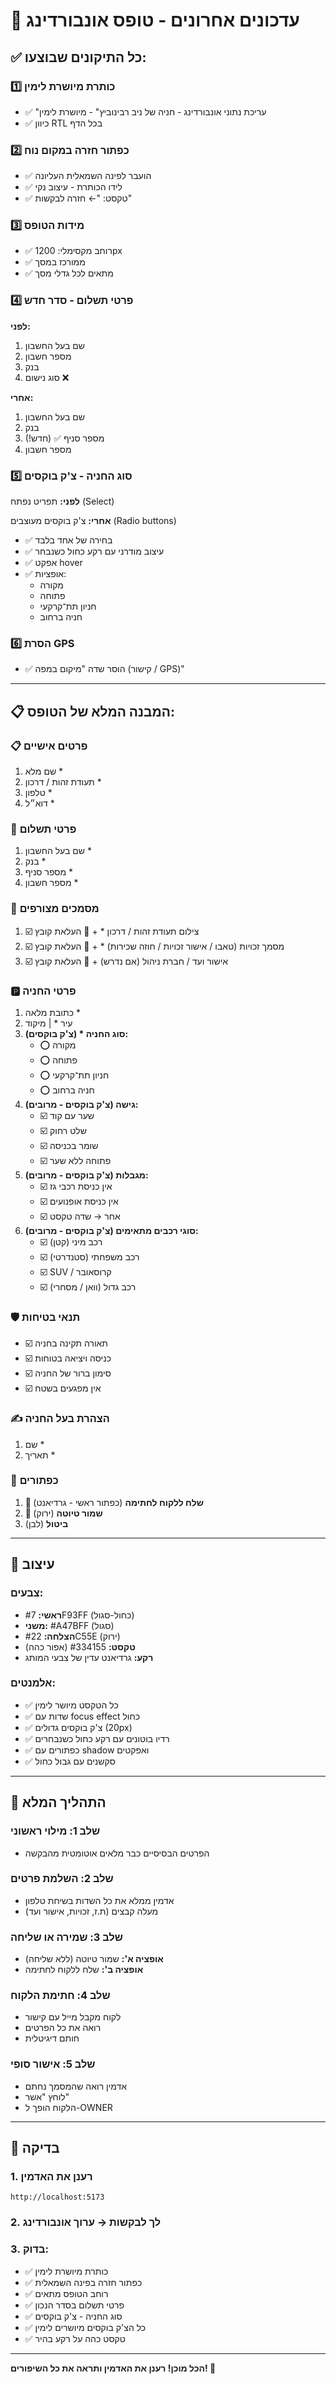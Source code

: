 # 🎉 עדכונים אחרונים - טופס אונבורדינג

## ✅ כל התיקונים שבוצעו:

### 1️⃣ **כותרת מיושרת לימין**
- ✅ "עריכת נתוני אונבורדינג - חניה של ניב רבינוביץ" - מיושרת לימין
- ✅ כיוון RTL בכל הדף

### 2️⃣ **כפתור חזרה במקום נוח**
- ✅ הועבר לפינה השמאלית העליונה
- ✅ לידו הכותרת - עיצוב נקי
- ✅ טקסט: "← חזרה לבקשות"

### 3️⃣ **מידות הטופס**
- ✅ רוחב מקסימלי: 1200px
- ✅ ממורכז במסך
- ✅ מתאים לכל גדלי מסך

### 4️⃣ **פרטי תשלום - סדר חדש**
**לפני:**
1. שם בעל החשבון
2. מספר חשבון
3. בנק
4. סוג נישום ❌

**אחרי:**
1. שם בעל החשבון
2. בנק
3. מספר סניף ✅ (חדש!)
4. מספר חשבון

### 5️⃣ **סוג החניה - צ'ק בוקסים**
**לפני:** תפריט נפתח (Select)

**אחרי:** צ'ק בוקסים מעוצבים (Radio buttons)
- ✅ בחירה של אחד בלבד
- ✅ עיצוב מודרני עם רקע כחול כשנבחר
- ✅ אפקט hover
- ✅ אופציות:
  - מקורה
  - פתוחה
  - חניון תת־קרקעי
  - חניה ברחוב

### 6️⃣ **הסרת GPS**
- ✅ הוסר שדה "מיקום במפה (קישור / GPS)"

---

## 📋 המבנה המלא של הטופס:

### 📋 פרטים אישיים
1. שם מלא *
2. תעודת זהות / דרכון *
3. טלפון *
4. דוא״ל *

### 🏦 פרטי תשלום
1. שם בעל החשבון *
2. בנק *
3. מספר סניף *
4. מספר חשבון *

### 📎 מסמכים מצורפים
1. ☑️ צילום תעודת זהות / דרכון * + 📎 העלאת קובץ
2. ☑️ מסמך זכויות (טאבו / אישור זכויות / חוזה שכירות) * + 📎 העלאת קובץ
3. ☑️ אישור ועד / חברת ניהול (אם נדרש) + 📎 העלאת קובץ

### 🅿️ פרטי החניה
1. כתובת מלאה *
2. עיר * | מיקוד
3. **סוג החניה * (צ'ק בוקסים):**
   - ⭕ מקורה
   - ⭕ פתוחה
   - ⭕ חניון תת־קרקעי
   - ⭕ חניה ברחוב
4. **גישה (צ'ק בוקסים - מרובים):**
   - ☑️ שער עם קוד
   - ☑️ שלט רחוק
   - ☑️ שומר בכניסה
   - ☑️ פתוחה ללא שער
5. **מגבלות (צ'ק בוקסים - מרובים):**
   - ☑️ אין כניסת רכבי גז
   - ☑️ אין כניסת אופנועים
   - ☑️ אחר → שדה טקסט
6. **סוגי רכבים מתאימים (צ'ק בוקסים - מרובים):**
   - ☑️ רכב מיני (קטן)
   - ☑️ רכב משפחתי (סטנדרטי)
   - ☑️ SUV / קרוסאובר
   - ☑️ רכב גדול (וואן / מסחרי)

### 🛡️ תנאי בטיחות
- ☑️ תאורה תקינה בחניה
- ☑️ כניסה ויציאה בטוחות
- ☑️ סימון ברור של החניה
- ☑️ אין מפגעים בשטח

### ✍️ הצהרת בעל החניה
1. שם *
2. תאריך *

### 🎯 כפתורים
1. **📧 שלח ללקוח לחתימה** (כפתור ראשי - גרדיאנט)
2. **💾 שמור טיוטה** (ירוק)
3. **ביטול** (לבן)

---

## 🎨 עיצוב

### צבעים:
- **ראשי:** #7F93FF (כחול-סגול)
- **משני:** #A47BFF (סגול)
- **הצלחה:** #22C55E (ירוק)
- **טקסט:** #334155 (אפור כהה)
- **רקע:** גרדיאנט עדין של צבעי המותג

### אלמנטים:
- ✅ כל הטקסט מיושר לימין
- ✅ שדות עם focus effect כחול
- ✅ צ'ק בוקסים גדולים (20px)
- ✅ רדיו בוטונים עם רקע כחול כשנבחרים
- ✅ כפתורים עם shadow ואפקטים
- ✅ סקשנים עם גבול כחול

---

## 🔄 התהליך המלא

### שלב 1: מילוי ראשוני
- הפרטים הבסיסיים כבר מלאים אוטומטית מהבקשה

### שלב 2: השלמת פרטים
- אדמין ממלא את כל השדות בשיחת טלפון
- מעלה קבצים (ת.ז, זכויות, אישור ועד)

### שלב 3: שמירה או שליחה
- **אופציה א':** שמור טיוטה (ללא שליחה)
- **אופציה ב':** שלח ללקוח לחתימה

### שלב 4: חתימת הלקוח
- לקוח מקבל מייל עם קישור
- רואה את כל הפרטים
- חותם דיגיטלית

### שלב 5: אישור סופי
- אדמין רואה שהמסמך נחתם
- לוחץ "אשר"
- הלקוח הופך ל-OWNER

---

## 🧪 בדיקה

### 1. רענן את האדמין
```
http://localhost:5173
```

### 2. לך לבקשות → ערוך אונבורדינג

### 3. בדוק:
- ✅ כותרת מיושרת לימין
- ✅ כפתור חזרה בפינה השמאלית
- ✅ רוחב הטופס מתאים
- ✅ פרטי תשלום בסדר הנכון
- ✅ סוג החניה - צ'ק בוקסים
- ✅ כל הצ'ק בוקסים מיושרים לימין
- ✅ טקסט כהה על רקע בהיר

---

**הכל מוכן! רענן את האדמין ותראה את כל השיפורים! 🚀**
